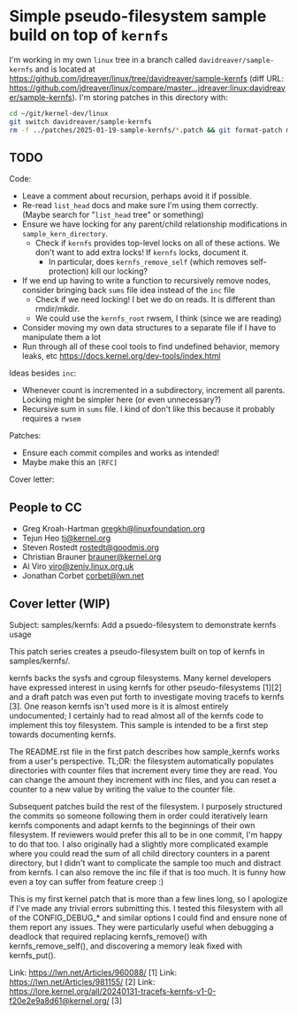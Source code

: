 # Simple pseudo-filesystem sample build on top of `kernfs`

I'm working in my own `linux` tree in a branch called `davidreaver/sample-kernfs` and is located at <https://github.com/jdreaver/linux/tree/davidreaver/sample-kernfs> (diff URL: <https://github.com/jdreaver/linux/compare/master...jdreaver:linux:davidreaver/sample-kernfs>). I'm storing patches in this directory with:

```sh
cd ~/git/kernel-dev/linux
git switch davidreaver/sample-kernfs
rm -f ../patches/2025-01-19-sample-kernfs/*.patch && git format-patch master...HEAD --base=origin/master -o ../patches/2025-01-19-sample-kernfs/ --cover-letter
```

## TODO

Code:

- Leave a comment about recursion, perhaps avoid it if possible.
- Re-read `list_head` docs and make sure I'm using them correctly. (Maybe search for "`list_head` tree" or something)
- Ensure we have locking for any parent/child relationship modifications in `sample_kern_directory`.
  - Check if `kernfs` provides top-level locks on all of these actions. We don't want to add extra locks! If `kernfs` locks, document it.
    - In particular, does `kernfs_remove_self` (which removes self-protection) kill our locking?
- If we end up having to write a function to recursively remove nodes, consider bringing back `sums` file idea instead of the `inc` file
  - Check if we need locking! I bet we do on reads. It is different than rmdir/mkdir.
  - We could use the `kernfs_root` rwsem, I think (since we are reading)
- Consider moving my own data structures to a separate file if I have to manipulate them a lot
- Run through all of these cool tools to find undefined behavior, memory leaks, etc <https://docs.kernel.org/dev-tools/index.html>

Ideas besides `inc`:

- Whenever count is incremented in a subdirectory, increment all parents. Locking might be simpler here (or even unnecessary?)
- Recursive sum in `sums` file. I kind of don't like this because it probably requires a `rwsem`

Patches:

- Ensure each commit compiles and works as intended!
- Maybe make this an `[RFC]`

Cover letter:

## People to CC

- Greg Kroah-Hartman <gregkh@linuxfoundation.org>
- Tejun Heo <tj@kernel.org>
- Steven Rostedt <rostedt@goodmis.org>
- Christian Brauner <brauner@kernel.org>
- Al Viro <viro@zeniv.linux.org.uk>
- Jonathan Corbet <corbet@lwn.net>

## Cover letter (WIP)

Subject: samples/kernfs: Add a psuedo-filesystem to demonstrate kernfs usage

This patch series creates a pseudo-filesystem built on top of kernfs in
samples/kernfs/.

kernfs backs the sysfs and cgroup filesystems. Many kernel developers have
expressed interest in using kernfs for other pseudo-filesystems [1][2] and a
draft patch was even put forth to investigate moving tracefs to kernfs [3]. One
reason kernfs isn't used more is it is almost entirely undocumented; I certainly
had to read almost all of the kernfs code to implement this toy filesystem. This
sample is intended to be a first step towards documenting kernfs.

The README.rst file in the first patch describes how sample_kernfs works from a
user's perspective. TL;DR: the filesystem automatically populates directories
with counter files that increment every time they are read. You can change the
amount they increment with inc files, and you can reset a counter to a new value
by writing the value to the counter file.

Subsequent patches build the rest of the filesystem. I purposely structured the
commits so someone following them in order could iteratively learn kernfs
components and adapt kernfs to the beginnings of their own filesystem. If
reviewers would prefer this all to be in one commit, I'm happy to do that too. I
also originally had a slightly more complicated example where you could read the
sum of all child directory counters in a parent directory, but I didn't want to
complicate the sample too much and distract from kernfs. I can also remove the
inc file if that is too much. It is funny how even a toy can suffer from feature
creep :)

This is my first kernel patch that is more than a few lines long, so I apologize
if I've made any trivial errors submitting this. I tested this filesystem with
all of the CONFIG_DEBUG_* and similar options I could find and ensure none of
them report any issues. They were particularly useful when debugging a deadlock
that required replacing kernfs_remove() with kernfs_remove_self(), and
discovering a memory leak fixed with kernfs_put().

Link: https://lwn.net/Articles/960088/ [1]
Link: https://lwn.net/Articles/981155/ [2]
Link: https://lore.kernel.org/all/20240131-tracefs-kernfs-v1-0-f20e2e9a8d61@kernel.org/ [3]
